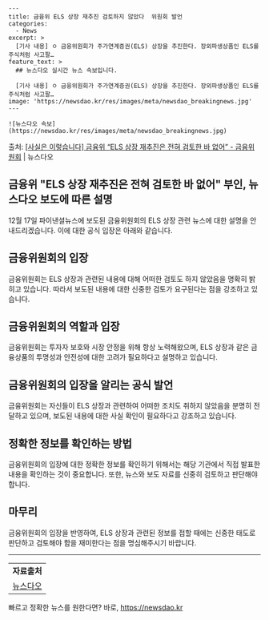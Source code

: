     ---
    title: 금융위 ELS 상장 재추진 검토하지 않았다  위원회 발언
    categories:
      - News
    excerpt: >
      [기사 내용] ㅇ 금융위원회가 주가연계증권(ELS) 상장을 추진한다. 장외파생상품인 ELS를 주식처럼 사고팔…
    feature_text: >
      ## 뉴스다오 실시간 뉴스 속보입니다.
    
      [기사 내용] ㅇ 금융위원회가 주가연계증권(ELS) 상장을 추진한다. 장외파생상품인 ELS를 주식처럼 사고팔…
    image: 'https://newsdao.kr/res/images/meta/newsdao_breakingnews.jpg'
    ---
    
    ![뉴스다오 속보](https://newsdao.kr/res/images/meta/newsdao_breakingnews.jpg)

<p>출처: <a href="https://newsdao.kr/2826" rel="dofollow">[사실은 이렇습니다] 금융위 “ELS 상장 재추진은 전혀 검토한 바 없어” - 금융위원회</a> | 뉴스다오</p>

<h2>금융위 "ELS 상장 재추진은 전혀 검토한 바 없어" 부인, 뉴스다오 보도에 따른 설명</h2>

<p data-ke-size="size16">12월 17일 파이낸셜뉴스에 보도된 금융위원회의 ELS 상장 관련 뉴스에 대한 설명을 안내드리겠습니다. 이에 대한 공식 입장은 아래와 같습니다.</p>

<h2 data-ke-size="size26">금융위원회의 입장</h2>
<p data-ke-size="size16">금융위원회는 ELS 상장과 관련된 내용에 대해 어떠한 검토도 하지 않았음을 명확히 밝히고 있습니다. 따라서 보도된 내용에 대한 신중한 검토가 요구된다는 점을 강조하고 있습니다.</p>

<h2 data-ke-size="size26">금융위원회의 역할과 입장</h2>
<p data-ke-size="size16">금융위원회는 투자자 보호와 시장 안정을 위해 항상 노력해왔으며, ELS 상장과 같은 금융상품의 투명성과 안전성에 대한 고려가 필요하다고 설명하고 있습니다.</p>

<h2 data-ke-size="size26">금융위원회의 입장을 알리는 공식 발언</h2>
<p data-ke-size="size16">금융위원회는 자신들이 ELS 상장과 관련하여 어떠한 조치도 취하지 않았음을 분명히 전달하고 있으며, 보도된 내용에 대한 사실 확인이 필요하다고 강조하고 있습니다.</p>

<h2 data-ke-size="size26">정확한 정보를 확인하는 방법</h2>
<p data-ke-size="size16">금융위원회의 입장에 대한 정확한 정보를 확인하기 위해서는 해당 기관에서 직접 발표한 내용을 확인하는 것이 중요합니다. 또한, 뉴스와 보도 자료를 신중히 검토하고 판단해야 합니다.</p>

<h2 data-ke-size="size26">마무리</h2>
<p data-ke-size="size16">금융위원회의 입장을 반영하여, ELS 상장과 관련된 정보를 접할 때에는 신중한 태도로 판단하고 검토해야 함을 재미한다는 점을 명심해주시기 바랍니다.</p>

<hr>

<table>
  <tbody>
    <tr>
      <td style="text-align: center; height: 17px;"><b>자료출처</b></td>
    </tr>
    <tr>
      <td style="text-align: center; height: 17px;"><a href="https://newsdao.kr/2826">뉴스다오</a></td>
    </tr>
  </tbody>
</table> 

빠르고 정확한 뉴스를 원한다면? 바로, <a href="https://newsdao.kr" rel="dofollow">https://newsdao.kr</a>


    
